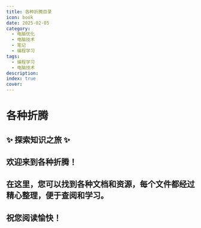 ```yaml
---
title: 各种折腾目录
icon: book
date: 2025-02-05
category:
  - 电脑优化
  - 电脑技术
  - 笔记
  - 编程学习
tags:
  - 编程学习
  - 电脑技术
description: 
index: true
cover:
---
```


# 各种折腾

## ✨ 探索知识之旅 ✨

## 欢迎来到各种折腾！
## 在这里，您可以找到各种文档和资源，每个文件都经过精心整理，便于查阅和学习。
## 祝您阅读愉快！

